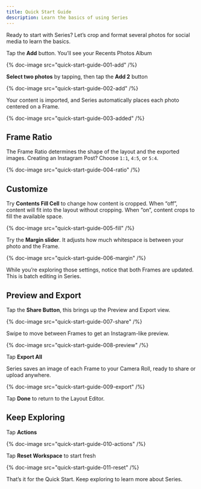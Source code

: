 ```yaml
---
title: Quick Start Guide
description: Learn the basics of using Series
---
```


Ready to start with Series? Let’s crop and format several photos for social media to learn the basics.

Tap the __Add__ button. You’ll see your Recents Photos Album

{% doc-image src="quick-start-guide-001-add" /%}

__Select two photos__ by tapping, then tap the __Add 2__ button

{% doc-image src="quick-start-guide-002-add" /%}

Your content is imported, and Series automatically places each photo centered on a Frame. 

{% doc-image src="quick-start-guide-003-added" /%}


## Frame Ratio

The Frame Ratio determines the shape of the layout and the exported images. Creating an Instagram Post? Choose `1:1`, `4:5`, or `5:4`.

{% doc-image src="quick-start-guide-004-ratio" /%}


## Customize

Try __Contents Fill Cell__ to change how content is cropped. When “off”, content will fit into the layout without cropping. When “on”, content crops to fill the available space.

{% doc-image src="quick-start-guide-005-fill" /%}

Try the __Margin slider__. It adjusts how much whitespace is between your photo and the Frame.

{% doc-image src="quick-start-guide-006-margin" /%}

While you’re exploring those settings, notice that both Frames are updated. This is batch editing in Series. 


## Preview and Export

Tap the __Share Button__, this brings up the Preview and Export view. 

{% doc-image src="quick-start-guide-007-share" /%}

Swipe to move between Frames to get an Instagram-like preview. 

{% doc-image src="quick-start-guide-008-preview" /%}

Tap __Export All__

Series saves an image of each Frame to your Camera Roll, ready to share or upload anywhere.

{% doc-image src="quick-start-guide-009-export" /%}

Tap __Done__ to return to the Layout Editor. 


## Keep Exploring 

Tap __Actions__

{% doc-image src="quick-start-guide-010-actions" /%}

Tap  __Reset Workspace__ to start fresh

{% doc-image src="quick-start-guide-011-reset" /%}

That’s it for the Quick Start. Keep exploring to learn more about Series.
